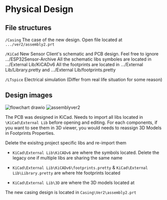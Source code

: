 # Physical Design


## File structures

`/Casing`     	The case of the new design. Open file located at `.../ver2/assembly2.prt`

`/KiCad`       	New Sensor Client's schematic and PCB design. Feel free to ignore .../ESP32Sensor-Archive
		All the schematic libs symboles are located in .../External Lib/KiCADv6
		All the footprints are located in .../External Lib/Library.pretty and .../External Lib/footprints.pretty

`/LTspice`     	Electrical simulation (Differ from real life situation for some reason)

## Design images

![flowchart drawio](https://github.com/LESA-RPI/hfs.main/assets/28797384/69c74000-fc72-4a3c-9aa4-87a0a1a7c524)
![assemblyver2](https://github.com/LESA-RPI/hfs.main/assets/28797384/67aaf320-4399-4c72-831c-aa4d6f5ddcf8)




The PCB was designed in KiCad. Needs to import all libs located in `\KiCad\External Lib` before opening and editing. For each components, if you want to see them in 3D viewer, you would needs to reassign 3D Models in Footprints Properties.

Delete the exisitng project specific libs and re-import them


- `KiCad\External Lib\KiCADv6` are where the symbols located. Delete the legacy one if multiple libs are sharing the same name

- `KiCad\External Lib\KiCADv6\footprints.pretty` & `KiCad\External Lib\Library.pretty` are where hte footprints located
  
- `KiCad\External Lib\3D` are where the 3D models located at

The new casing design is located in `Casing\Ver2\assembly2.prt`
